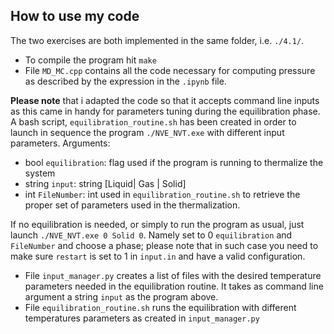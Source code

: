 ## How to use my code

The two exercises are both implemented in the same folder, i.e. `./4.1/`.

- To compile the program hit `make`
- File `MD_MC.cpp` contains all the code necessary for computing pressure as described by the expression in the `.ipynb` file.

**Please note** that i adapted the code so that it accepts command line inputs as this came in handy for parameters tuning during the equilibration phase.
A bash script, `equilibration_routine.sh` has been created in order to launch in sequence the program `./NVE_NVT.exe` with different input parameters. 
Arguments:
   - bool `equilibration`: flag used if the program is running to thermalize the system
   - string `input`: string [Liquid| Gas | Solid]
   - int `FileNumber`: int used in `equilibration_routine.sh` to retrieve the proper set of parameters used in the thermalization.

If no equilibration is needed, or simply to run the program as usual, just launch `./NVE_NVT.exe 0 Solid 0`. Namely set to 0 `equilibration` and `FileNumber` and choose a phase; please note that in such case you need to make sure `restart` is set to 1 in `input.in` and have a valid configuration.

- File `input_manager.py` creates a list of files with the desired temperature parameters needed in the equilibration routine. It takes as command line argument a string `input` as the program above.
-  File `equilibration_routine.sh` runs the equilibration with different temperatures parameters as created in `input_manager.py`
